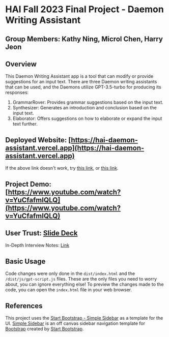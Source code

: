 # HAI Fall 2023 Final Project - Daemon Writing Assistant

## Group Members: Kathy Ning, Microl Chen, Harry Jeon

## Overview
This Daemon Writing Assistant app is a tool that can modify or provide suggestions for an input text. There are three Daemon writing assistants that can be used, and the Daemons utilize GPT-3.5-turbo for producing its responses: 
1. GrammarRover: Provides grammar suggestions based on the input text.
2. Synthesizer: Generates an introduction and conclusion based on the input text.
3. Elaborator: Offers suggestions on how to elaborate or expand the input text further.

## Deployed Website: [https://hai-daemon-assistant.vercel.app](https://hai-daemon-assistant.vercel.app)
If the above link doesn't work, try [this link](https://hai-daemon-assistant-kathy-nings-projects.vercel.app/), or [this link](https://hai-daemon-assistant-git-main-kathy-nings-projects.vercel.app/).

## Project Demo: [https://www.youtube.com/watch?v=YuCfafmIQLQ](https://www.youtube.com/watch?v=YuCfafmIQLQ)

## User Trust: [Slide Deck](https://docs.google.com/presentation/d/1sMaC5hp3DbTkcZ3Liu3pyQayfnYOQ5O9yW_cI6c2lKo/edit?usp=sharing)
In-Depth Interview Notes: [Link](https://docs.google.com/document/d/1zb6RG5iX2--QAeSC0GGqJ0JabR55vvnENJiyZY7nAss/edit?usp=sharing)

## Basic Usage

Code changes were only done in the `dist/index.html` and the `/dist/js/gpt-script.js` files. These are the only files you need to worry about, you can ignore everything else! To preview the changes made to the code, you can open the `index.html` file in your web browser.

## References

This project uses the [Start Bootstrap - Simple Sidebar](https://startbootstrap.com/template/simple-sidebar/) as a template for the UI. [Simple Sidebar](https://startbootstrap.com/template/simple-sidebar/) is an off canvas sidebar navigation template for [Bootstrap](https://getbootstrap.com/) created by [Start Bootstrap](https://startbootstrap.com/).
